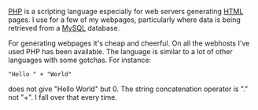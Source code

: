 [PHP](https://php.net/) is a scripting language especially for web servers
generating [HTML](https://www.w3schools.com/html/default.asp) pages.  I use for a few of my webpages,
particularly where data is being retrieved from a
[MySQL](https://www.mysql.com/) database.

For generating webpages it's cheap and cheerful.  On all
the webhosts I've used PHP has been available.  The
language is similar to a lot of other languages with
some gotchas.  For instance:

~~~
"Hello " + "World"

~~~
does not give "Hello World" but 0.  The string concatenation
operator is "." not "+".  I fall over that every time.
